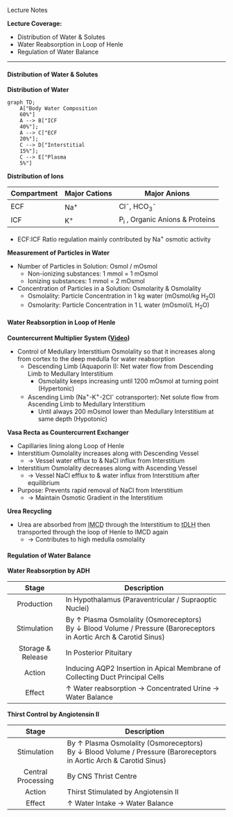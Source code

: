 Lecture Notes

**Lecture Coverage:**
- Distribution of Water & Solutes
- Water Reabsorption in Loop of Henle
- Regulation of Water Balance

---
#### **Distribution of Water & Solutes**
**Distribution of Water**
```mermaid  
graph TD;
	A["Body Water Composition
	60%"]
	A --> B["ICF
	40%"];
	A --> C["ECF
	20%"];
	C --> D["Interstitial
	15%"];
	C --> E["Plasma
	5%"]
```

**Distribution of Ions**

| Compartment | Major Cations  | Major Anions                                |
| ----------- | -------------- | ------------------------------------------- |
| ECF         | Na<sup>+</sup> | Cl<sup>-</sup>, HCO<sub>3</sub><sup>-</sup> |
| ICF         | K<sup>+</sup>  | P<sub>i</sub> , Organic Anions & Proteins   |
- ECF:ICF Ratio regulation mainly contributed by Na<sup>+</sup> osmotic activity

**Measurement of Particles in Water**
- Number of Particles in Solution: Osmol / mOsmol
	- Non-ionizing substances: 1 mmol = 1 mOsmol
	- Ionizing substances: 1 mmol = 2 mOsmol
- Concentration of Particles in a Solution: Osmolarity & Osmolality
	- Osmolality: Particle Concentration in 1 kg water (mOsmol/kg H<sub>2</sub>O)
	- Osmolarity: Particle Concentration in 1 L water (mOsmol/L H<sub>2</sub>O)


#### **Water Reabsorption in Loop of Henle**
**Countercurrent Multiplier System ([Video](https://www.youtube.com/watch?v=uYu-zvCXiV4))**
- Control of Medullary Interstitium Osmolality so that it increases along from cortex to the deep medulla for water reabsorption
	- Descending Limb (Aquaporin I): Net water flow from Descending Limb to Medullary Interstitium
		- Osmolality keeps increasing until 1200 mOsmol at turning point (Hypertonic)
	- Ascending Limb (Na<sup>+</sup>-K<sup>+</sup>-2Cl<sup>-</sup> cotransporter): Net solute flow from Ascending Limb to Medullary Interstitium
		- Until always 200 mOsmol lower than Medullary Interstitium at same depth (Hypotonic)

**Vasa Recta as Countercurrent Exchanger**
- Capillaries lining along Loop of Henle
- Interstitium Osmolality increases along with Descending Vessel
	- → Vessel water efflux to & NaCl influx from Interstitium
- Interstitium Osmolality decreases along with Ascending Vessel
	- → Vessel NaCl efflux to & water influx from Interstitium after equilibrium
- Purpose: Prevents rapid removal of NaCl from Interstitium
	- → Maintain Osmotic Gradient in the Interstitium

**Urea Recycling**
- Urea are absorbed from <abbr Title="Inner Medullary Collecting Duct">IMCD</abbr> through the Interstitium to <abbr Title="Thin Descending Limb of Loop of Henle">tDLH</abbr> then transported through the loop of Henle to IMCD again
	- → Contributes to high medulla osmolality


#### **Regulation of Water Balance**
**Water Reabsorption by ADH**

|       Stage       | Description                                                                                                           |
| :---------------: | --------------------------------------------------------------------------------------------------------------------- |
|    Production     | In Hypothalamus (Paraventricular / Supraoptic Nuclei)                                                                 |
|    Stimulation    | By ↑ Plasma Osmolality (Osmoreceptors)<br>By ↓ Blood Volume / Pressure (Baroreceptors in Aortic Arch & Carotid Sinus) |
| Storage & Release | In Posterior Pituitary                                                                                                |
|      Action       | Inducing AQP2 Insertion in Apical Membrane of Collecting Duct Principal Cells                                         |
|      Effect       | ↑ Water reabsorption → Concentrated Urine → Water Balance                                                             |

**Thirst Control by Angiotensin II**

|       Stage        | Description                                                                                                           |
| :----------------: | --------------------------------------------------------------------------------------------------------------------- |
|    Stimulation     | By ↑ Plasma Osmolality (Osmoreceptors)<br>By ↓ Blood Volume / Pressure (Baroreceptors in Aortic Arch & Carotid Sinus) |
| Central Processing | By CNS Thrist Centre                                                                                                  |
|       Action       | Thirst Stimulated by Angiotensin II                                                                                   |
|       Effect       | ↑ Water Intake → Water Balance                                                                                        |
